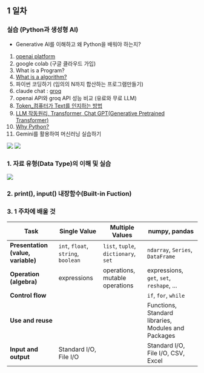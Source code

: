 ## 1 일차 
### 실습 (Python과 생성형 AI)
- Generative AI를 이해하고 왜 Python을 배워야 하는지?
1. [openai platform](https://platform.openai.com/docs/overview)
2. google colab (구글 클라우드 가입)
3. What is a Program?
4. [What is a algorithm?](https://ko.wikipedia.org/wiki/%EC%95%8C%EA%B3%A0%EB%A6%AC%EC%A6%98)
5. 파이썬 코딩하기 (임의의 N까지 합산하는 프로그램만들기)
6. claude chat : [groq](https://groq.com/)
7. openai API와 groq API 성능 비교 (유료와 무료 LLM)
8. [Token_컴퓨터가 Text를 인지하는 방법](https://platform.openai.com/tokenizer)
9. [LLM 작동원리, Transformer, Chat GPT(Generative Pretrained Transformer)](https://huggingface.co/learn/llm-course/chapter1/4?fw=pt)
10. [Why Python?](https://www.tiobe.com/tiobe-index/)
11. Gemini를 활용하여 머신러닝 실습하기


![](https://miro.medium.com/v2/resize:fit:1100/format:webp/1*FTv0YjReFNoE8phRcfFKBg.png)
![](https://miro.medium.com/v2/resize:fit:1100/format:webp/0*pQHDovv3Wa7iY1Hy.png)
### 1. 자료 유형(Data Type)의 이해 및 실습
![](https://media.geeksforgeeks.org/wp-content/uploads/20241210131752166623/Python-Data-Types.webp)

### 2. print(), input() 내장함수(Built-in Fuction)

### 3. 1 주차에 배울 것

| Task                         | Single Value                           | Multiple Values                                | numpy, pandas                                         |
|-----------------------------|----------------------------------------|------------------------------------------------|--------------------------------------------------------|
| **Presentation (value, variable)** | `int`, `float`, `string`, `boolean`       | `list`, `tuple`, `dictionary`, `set`           | `ndarray`, `Series`, `DataFrame`                      |
| **Operation (algebra)**     | expressions                            | operations, mutable operations                 | expressions, `get`, `set`, `reshape`, ...             |
| **Control flow**            |                                        |                                                | `if`, `for`, `while`                                  |
| **Use and reuse**           |                                        |                                                | Functions, Standard libraries, Modules and Packages   |
| **Input and output**        | Standard I/O, File I/O                 |                                                | Standard I/O, File I/O, CSV, Excel                    |
